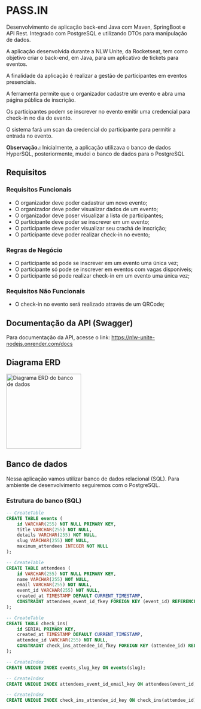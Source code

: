 # PASS.IN
Desenvolvimento de aplicação back-end Java com Maven, SpringBoot e API Rest. Integrado com PostgreSQL e utilizando DTOs para manipulação de dados.

A aplicação desenvolvida durante a NLW Unite, da Rocketseat, tem como objetivo criar o back-end, em Java, para um aplicativo de tickets para eventos.

A finalidade da aplicação é realizar a gestão de participantes em eventos presenciais.

A ferramenta permite que o organizador cadastre um evento e abra uma página pública de inscrição.

Os participantes podem se inscrever no evento emitir uma credencial para check-in no dia do evento.

O sistema fará um scan da credencial do participante para permitir a entrada no evento.

**Observação.:** Inicialmente, a aplicação utilizava o banco de dados HyperSQL, posteriormente, mudei o banco de dados para o PostgreSQL


## Requisitos

### Requisitos Funcionais
- O organizador deve poder cadastrar um novo evento;
- O organizador deve poder visualizar dados de um evento;
- O organizador deve poser visualizar a lista de participantes;
- O participante deve poder se inscrever em um evento;
- O participante deve poder visualizar seu crachá de inscrição;
- O participante deve poder realizar check-in no evento;

### Regras de Negócio
- O participante só pode se inscrever em um evento uma única vez;
- O participante só pode se inscrever em eventos com vagas disponíveis;
- O participante só pode realizar check-in em um evento uma única vez;

### Requisitos Não Funcionais
- O check-in no evento será realizado através de um QRCode;

## Documentação da API (Swagger)
Para documentação da API, acesse o link: https://nlw-unite-nodejs.onrender.com/docs

## Diagrama ERD

<img src="https://github.com/rocketseat-education/nlw-unite-nodejs/blob/main/.github/erd.svg" width="200" alt="Diagrama ERD do banco de dados" />

## Banco de dados
Nessa aplicação vamos utilizar banco de dados relacional (SQL). Para ambiente de desenvolvimento seguiremos com o PostgreSQL.

### Estrutura do banco (SQL)

```sql
-- CreateTable
CREATE TABLE events (
    id VARCHAR(255) NOT NULL PRIMARY KEY,
    title VARCHAR(255) NOT NULL,
    details VARCHAR(255) NOT NULL,
    slug VARCHAR(255) NOT NULL,
    maximum_attendees INTEGER NOT NULL
);

-- CreateTable
CREATE TABLE attendees (
    id VARCHAR(255) NOT NULL PRIMARY KEY,
    name VARCHAR(255) NOT NULL,
    email VARCHAR(255) NOT NULL,
    event_id VARCHAR(255) NOT NULL,
    created_at TIMESTAMP DEFAULT CURRENT_TIMESTAMP,
    CONSTRAINT attendees_event_id_fkey FOREIGN KEY (event_id) REFERENCES events (id) ON DELETE RESTRICT ON UPDATE CASCADE
);

-- CreateTable
CREATE TABLE check_ins(
    id SERIAL PRIMARY KEY,
    created_at TIMESTAMP DEFAULT CURRENT_TIMESTAMP,
    attendee_id VARCHAR(255) NOT NULL,
    CONSTRAINT check_ins_attendee_id_fkey FOREIGN KEY (attendee_id) REFERENCES attendees (id) ON  DELETE RESTRICT ON UPDATE CASCADE
);

-- CreateIndex
CREATE UNIQUE INDEX events_slug_key ON events(slug);

-- CreateIndex
CREATE UNIQUE INDEX attendees_event_id_email_key ON attendees(event_id, email);

-- CreateIndex
CREATE UNIQUE INDEX check_ins_attendee_id_key ON check_ins(attendee_id);
```

